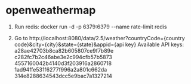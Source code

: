 # openweathermap
1. Run redis:
   docker run -d -p 6379:6379 --name rate-limit redis

2. Go to http://localhost:8080/data/2.5/weather?countryCode={country code}&city={city}&state={state}&appid={api key}
   Available API keys:
   a28ae42703b8ca82b605807ce9f7b89e
   c282fc7b2c46abe3e2c994cfb57b5873
   4557160042b4140d3f203916a2860718
   1ad94ffe531f6277f996a2a801c662da
   314e8288634543dcc5e9bac7a1327214
